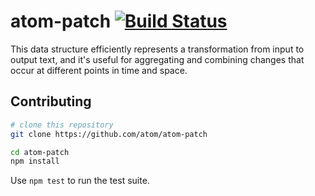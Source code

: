 # atom-patch [![Build Status](https://travis-ci.org/atom/atom-patch.svg?branch=master)](https://travis-ci.org/atom/atom-patch)

This data structure efficiently represents a transformation from input to output text, and it's useful for aggregating and combining changes that occur at different points in time and space.

## Contributing

```bash
# clone this repository
git clone https://github.com/atom/atom-patch

cd atom-patch
npm install
```

Use `npm test` to run the test suite.
